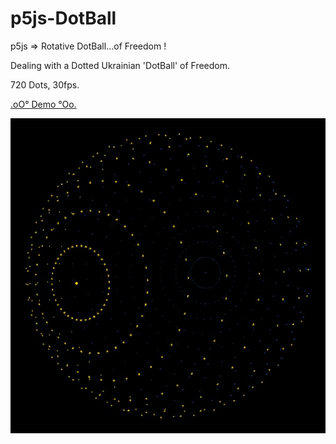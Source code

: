 # p5js-DotBall
p5js => Rotative DotBall...of Freedom !

Dealing with a Dotted Ukrainian 'DotBall' of Freedom.

720 Dots, 30fps.

[.oO° Demo °Oo.](https://captainfurax.github.io/p5js-DotBall/)

![DotBall](https://github.com/CaptainFurax/p5js-DotBall/blob/main/UkrainianDotBall-1.jpg)
